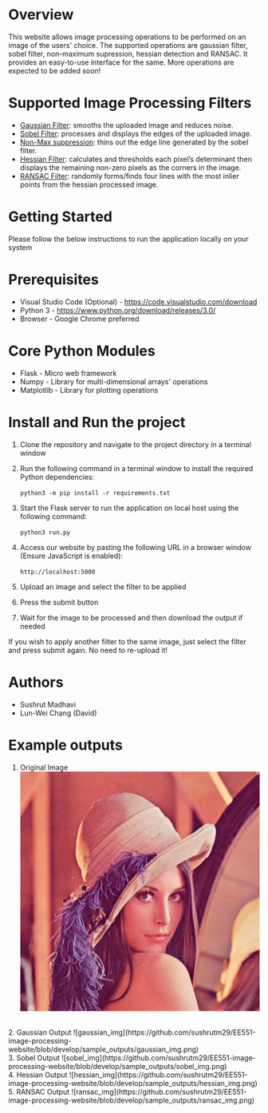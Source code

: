 # Overview
This website allows image processing operations to be performed on an image of the users' choice. The supported operations are gaussian filter, sobel filter, non-maximum supression, hessian detection and RANSAC. It provides an easy-to-use interface for the same. More operations are expected to be added soon!

# Supported Image Processing Filters
* [Gaussian Filter](http://www.justin-liang.com/tutorials/canny/#gaussian): smooths the uploaded image and reduces noise.
* [Sobel Filter](http://www.justin-liang.com/tutorials/canny/#gradient): processes and displays the edges of the uploaded image.
* [Non-Max suppression](http://www.justin-liang.com/tutorials/canny/#suppression): thins out the edge line generated by the sobel filter.
* [Hessian Filter](https://www.khanacademy.org/math/multivariable-calculus/applications-of-multivariable-derivatives/quadratic-approximations/a/the-hessian): calculates and thresholds each pixel’s determinant then displays the remaining non-zero pixels as the corners in the image.
* [RANSAC Filter](https://www.mathworks.com/discovery/ransac.html): randomly forms/finds four lines with the most inlier points from the hessian processed image.

# Getting Started
Please follow the below instructions to run the application locally on your system

# Prerequisites
* Visual Studio Code (Optional) - https://code.visualstudio.com/download
* Python 3 - https://www.python.org/download/releases/3.0/
* Browser - Google Chrome preferred

# Core Python Modules
* Flask - Micro web framework
* Numpy - Library for multi-dimensional arrays' operations
* Matplotlib - Library for plotting operations

# Install and Run the project

1. Clone the repository and navigate to the project directory in a terminal window

2. Run the following command in a terminal window to install the required Python dependencies:

    ``` python3 -m pip install -r requirements.txt ```

3. Start the Flask server to run the application on local host using the following command:

    ``` python3 run.py ```
    
4. Access our website by pasting the following URL in a browser window (Ensure JavaScript is enabled):

    ```http://localhost:5000```

5. Upload an image and select the filter to be applied

6. Press the submit button

7. Wait for the image to be processed and then download the output if needed

If you wish to apply another filter to the same image, just select the filter and press submit again.
No need to re-upload it!

# Authors
* Sushrut Madhavi
* Lun-Wei Chang (David)

# Example outputs
1. Original Image ![original_img](https://github.com/sushrutm29/EE551-image-processing-website/blob/develop/sample_outputs/original_img.png)
<br/>
2. Gaussian Output ![gaussian_img](https://github.com/sushrutm29/EE551-image-processing-website/blob/develop/sample_outputs/gaussian_img.png)
<br/>
3. Sobel Output ![sobel_img](https://github.com/sushrutm29/EE551-image-processing-website/blob/develop/sample_outputs/sobel_img.png)
<br/>
4. Hessian Output ![hessian_img](https://github.com/sushrutm29/EE551-image-processing-website/blob/develop/sample_outputs/hessian_img.png)
<br/>
5. RANSAC Output ![ransac_img](https://github.com/sushrutm29/EE551-image-processing-website/blob/develop/sample_outputs/ransac_img.png)
